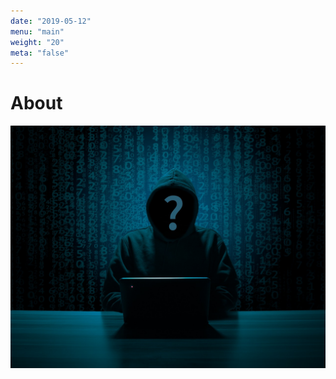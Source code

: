 ```yaml
---
date: "2019-05-12"
menu: "main"
weight: "20"
meta: "false"
---
```

# About

![HackerPhoto](../resources/_gen/images/hacker-3342696_1280.jpg)